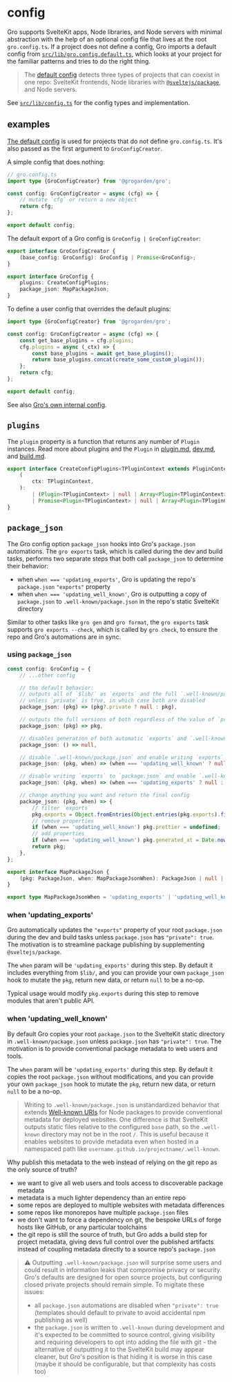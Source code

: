 # config

Gro supports SvelteKit apps, Node libraries, and Node servers with minimal abstraction
with the help of an optional config file that lives at the root `gro.config.ts`.
If a project does not define a config, Gro imports a default config from
[`src/lib/gro.config.default.ts`](/src/lib/gro.config.default.ts),
which looks at your project for the familiar patterns and tries to do the right thing.

> The [default config](/src/lib/gro.config.default.ts)
> detects three types of projects that can coexist in one repo:
> SvelteKit frontends,
> Node libraries with [`@sveltejs/package`](https://kit.svelte.dev/docs/packaging),
> and Node servers.

See [`src/lib/config.ts`](/src/lib/config.ts) for the config types and implementation.

## examples

[The default config](/src/lib/gro.config.default.ts)
is used for projects that do not define `gro.config.ts`.
It's also passed as the first argument to `GroConfigCreator`.

A simple config that does nothing:

```ts
// gro.config.ts
import type {GroConfigCreator} from '@grogarden/gro';

const config: GroConfigCreator = async (cfg) => {
	// mutate `cfg` or return a new object
	return cfg;
};

export default config;
```

The default export of a Gro config is `GroConfig | GroConfigCreator`:

```ts
export interface GroConfigCreator {
	(base_config: GroConfig): GroConfig | Promise<GroConfig>;
}

export interface GroConfig {
	plugins: CreateConfigPlugins;
	package_json: MapPackageJson;
}
```

To define a user config that overrides the default plugins:

```ts
import type {GroConfigCreator} from '@grogarden/gro';

const config: GroConfigCreator = async (cfg) => {
	const get_base_plugins = cfg.plugins;
	cfg.plugins = async (_ctx) => {
		const base_plugins = await get_base_plugins();
		return base_plugins.concat(create_some_custom_plugin());
	};
	return cfg;
};

export default config;
```

See also [Gro's own internal config](/gro.config.ts).

## `plugins`

The `plugin` property is a function that returns any number of `Plugin` instances.
Read more about plugins and the `Plugin` in
[plugin.md](plugin.md), [dev.md](dev.md#plugin), and [build.md](build.md#plugin).

```ts
export interface CreateConfigPlugins<TPluginContext extends PluginContext = PluginContext> {
	(
		ctx: TPluginContext,
	):
		| (Plugin<TPluginContext> | null | Array<Plugin<TPluginContext> | null>)
		| Promise<Plugin<TPluginContext> | null | Array<Plugin<TPluginContext> | null>>;
}
```

## `package_json`

The Gro config option `package_json` hooks into Gro's `package.json` automations.
The `gro exports` task, which is called during the dev and build tasks,
performs two separate steps that both call `package_json` to determine their behavior:

- when `when === 'updating_exports'`, Gro is updating the repo's `package.json` `"exports"` property
- when `when === 'updating_well_known'`, Gro is outputting a copy of `package.json`
  to `.well-known/package.json` in the repo's static SvelteKit directory

Similar to other tasks like `gro gen` and `gro format`,
the `gro exports` task supports `gro exports --check`,
which is called by `gro check`, to ensure the repo and Gro's automations are in sync.

### using `package_json`

```ts
const config: GroConfig = {
	// ...other config

	// the default behavior:
	// outputs all of `$lib/` as `exports` and the full `.well-known/package.json`,
	// unless `private` is true, in which case both are disabled
	package_json: (pkg) => (pkg?.private ? null : pkg),

	// outputs the full versions of both regardless of the value of `private`
	package_json: (pkg) => pkg,

	// disables generation of both automatic `exports` and `.well-known/package.json`
	package_json: () => null,

	// disable `.well-known/package.json` and enable writing `exports` to `package.json`
	package_json: (pkg, when) => (when === 'updating_well_known' ? null : pkg),

	// disable writing `exports` to `package.json` and enable `.well-known/package.json`
	package_json: (pkg, when) => (when === 'updating_exports' ? null : pkg),

	// change anything you want and return the final config
	package_json: (pkg, when) => {
		// filter `exports`
		pkg.exports = Object.fromEntries(Object.entries(pkg.exports).filter(/* ... */));
		// remove properties
		if (when === 'updating_well_known') pkg.prettier = undefined;
		// add properties
		if (when === 'updating_well_known') pkg.generated_at = Date.now();
		return pkg;
	},
};

export interface MapPackageJson {
	(pkg: PackageJson, when: MapPackageJsonWhen): PackageJson | null | Promise<PackageJson | null>;
}

export type MapPackageJsonWhen = 'updating_exports' | 'updating_well_known';
```

### when 'updating_exports'

Gro automatically updates the `"exports"` property of your root `package.json`
during the dev and build tasks unless `package.json` has `"private": true`.
The motivation is to streamline package publishing by supplementing `@sveltejs/package`.

The `when` param will be `'updating_exports'` during this step.
By default it includes everything from `$lib/`,
and you can provide your own `package_json` hook to
mutate the `pkg`, return new data, or return `null` to be a no-op.

Typical usage would modify `pkg.exports` during this step to
remove modules that aren't public API.

### when 'updating_well_known'

By default Gro copies your root `package.json`
to the SvelteKit static directory in `.well-known/package.json`
unless `package.json` has `"private": true`.
The motivation is to provide conventional package metadata to web users and tools.

The `when` param will be `'updating_exports'` during this step.
By default it copies the root `package.json` without modifications,
and you can provide your own `package_json` hook to
mutate the `pkg`, return new data, or return `null` to be a no-op.

> Writing to `.well-known/package.json` is unstandardized behavior that
> extends [Well-known URIs](https://wikipedia.org/wiki/Well-known_URIs) for Node packages
> to provide conventional metadata for deployed websites.
> One difference is that SvelteKit outputs static files relative to the configured `base` path,
> so the `.well-known` directory may not be in the root `/`.
> This is useful because it enables websites to provide metadata even when hosted in a namespaced
> path like `username.github.io/projectname/.well-known`.

Why publish this metadata to the web instead of relying on the git repo as the only source of truth?

- we want to give all web users and tools access to discoverable package metadata
- metadata is a much lighter dependency than an entire repo
- some repos are deployed to multiple websites with metadata differences
- some repos like monorepos have multiple `package.json` files
- we don't want to force a dependency on git, the bespoke URLs of forge hosts like GitHub,
  or any particular toolchains
- the git repo is still the source of truth, but Gro adds a build step for project metadata,
  giving devs full control over the published artifacts
  instead of coupling metadata directly to a source repo's `package.json`

> ⚠️ Outputting `.well-known/package.json` will surprise some users
> and could result in information leaks that compromise privacy or security.
> Gro's defaults are designed for open source projects,
> but configuring closed private projects should remain simple.
> To migitate these issues:
>
> - all `package.json` automations are disabled when `"private": true`
>   (templates should default to private to avoid accidental npm publishing as well)
> - the `package.json` is written to `.well-known` during development
>   and it's expected to be committed to source control,
>   giving visibility and requiring developers to opt into adding the file with git -
>   the alternative of outputting it to the SvelteKit build may appear cleaner,
>   but Gro's position is that hiding it is worse in this case
>   (maybe it should be configurable, but that complexity has costs too)
